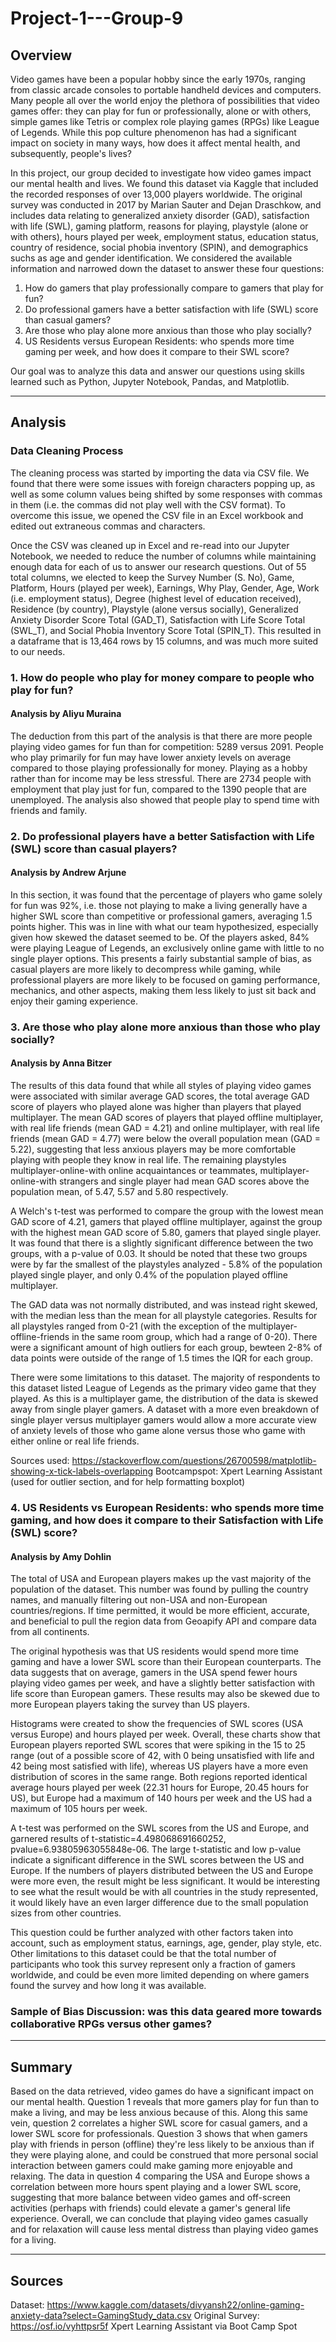 # Project-1---Group-9

## Overview
Video games have been a popular hobby since the early 1970s, ranging from classic arcade consoles to portable handheld devices and computers. Many people all over the world enjoy the plethora of possibilities that video games offer: they can play for fun or professionally, alone or with others, simple games like Tetris or complex role playing games (RPGs) like League of Legends. While this pop culture phenomenon has had a significant impact on society in many ways, how does it affect mental health, and subsequently, people's lives?

In this project, our group decided to investigate how video games impact our mental health and lives. We found this dataset via Kaggle that included the recorded responses of over 13,000 players worldwide. The original survey was conducted in 2017 by Marian Sauter and Dejan Draschkow, and includes data relating to generalized anxiety disorder (GAD), satisfaction with life (SWL), gaming platform, reasons for playing, playstyle (alone or with others), hours played per week, employment status, education status, country of residence, social phobia inventory (SPIN), and demographics suchs as age and gender identification. We considered the available information and narrowed down the dataset to answer these four questions:

1. How do gamers that play professionally compare to gamers that play for fun?
2. Do professional gamers have a better satisfaction with life (SWL) score than casual gamers?
3. Are those who play alone more anxious than those who play socially?
4. US Residents versus European Residents: who spends more time gaming per week, and how does it compare to their SWL score?

Our goal was to analyze this data and answer our questions using skills learned such as Python, Jupyter Notebook, Pandas, and Matplotlib.


------------

## Analysis
### Data Cleaning Process
The cleaning process was started by importing the data via CSV file. We found that there were some issues with foreign characters popping up, as well as some column values being shifted by some responses with commas in them (i.e. the commas did not play well with the CSV format). To overcome this issue, we opened the CSV file in an Excel workbook and edited out extraneous commas and characters.

Once the CSV was cleaned up in Excel and re-read into our Jupyter Notebook, we needed to reduce the number of columns while maintaining enough data for each of us to answer our research questions. Out of 55 total columns, we elected to keep the Survey Number (S. No), Game, Platform, Hours (played per week), Earnings, Why Play, Gender, Age, Work (i.e. employment status), Degree (highest level of education received), Residence (by country), Playstyle (alone versus socially), Generalized Anxiety Disorder Score Total (GAD_T), Satisfaction with Life Score Total (SWL_T), and Social Phobia Inventory Score Total (SPIN_T). This resulted in a dataframe that is 13,464 rows by 15 columns, and was much more suited to our needs.

### 1. How do people who play for money compare to people who play for fun?
#### Analysis by Aliyu Muraina
The deduction from this part of the analysis is that there are more people playing video games for fun than for competition: 5289 versus 2091. People who play primarily for fun may have lower anxiety levels on average compared to those playing professionally for money. Playing as a hobby rather than for income may be less stressful.
There are 2734 people with employment that play just for fun, compared to the 1390 people that are unemployed. The analysis also showed that people play to spend time with friends and family.


### 2. Do professional players have a better Satisfaction with Life (SWL) score than casual players?
#### Analysis by Andrew Arjune
In this section, it was found that the percentage of players who game solely for fun was 92%, i.e. those not playing to make a living generally have a higher SWL score than competitive or professional gamers, averaging 1.5 points higher. This was in line with what our team hypothesized, especially given how skewed the dataset seemed to be. Of the players asked, 84% were playing League of Legends, an exclusively online game with little to no single player options. This presents a fairly substantial sample of bias, as casual players are more likely to decompress while gaming, while professional players are more likely to be focused on gaming performance, mechanics, and other aspects, making them less likely to just sit back and enjoy their gaming experience.


### 3. Are those who play alone more anxious than those who play socially?
#### Analysis by Anna Bitzer
The results of this data found that while all styles of playing video games were associated with similar average GAD scores, the total average GAD score of players who played alone was higher than players that played multiplayer. The mean GAD scores of players that played offline multiplayer, with real life friends (mean GAD = 4.21) and online multiplayer, with real life friends (mean GAD = 4.77) were below the overall population mean (GAD = 5.22), suggesting that less anxious players may be more comfortable playing with people they know in real life. The remaining playstyles multiplayer-online-with online acquaintances or teammates, multiplayer-online-with strangers and single player had mean GAD scores above the population mean, of 5.47, 5.57 and 5.80 respectively.

A Welch's t-test was performed to compare the group with the lowest mean GAD score of 4.21, gamers that played offline multiplayer, against the group with the highest mean GAD score of 5.80, gamers that played single player. It was found that there is a slightly significant difference between the two groups, with a p-value of 0.03. It should be noted that these two groups were by far the smallest of the playstyles analyzed - 5.8% of the population played single player, and only 0.4% of the population played offline multiplayer.

The GAD data was not normally distributed, and was instead right skewed, with the median less than the mean for all playstyle categories. Results for all playstyles ranged from 0-21 (with the exception of the multiplayer-offline-friends in the same room group, which had a range of 0-20). There were a significant amount of high outliers for each group, bewteen 2-8% of data points were outside of the range of 1.5 times the IQR for each group.

There were some limitations to this dataset. The majority of respondents to this dataset listed League of Legends as the primary video game that they played. As this is a multiplayer game, the distribution of the data is skewed away from single player gamers. A dataset with a more even breakdown of single player versus multiplayer gamers would allow a more accurate view of anxiety levels of those who game alone versus those who game with either online or real life friends.

Sources used: https://stackoverflow.com/questions/26700598/matplotlib-showing-x-tick-labels-overlapping Bootcampspot: Xpert Learning Assistant (used for outlier section, and for help formatting boxplot)


### 4. US Residents vs European Residents: who spends more time gaming, and how does it compare to their Satisfaction with Life (SWL) score?
#### Analysis by Amy Dohlin
The total of USA and European players makes up the vast majority of the population of the dataset. This number was found by pulling the country names, and manually filtering out non-USA and non-European countries/regions. If time permitted, it would be more efficient, accurate, and beneficial to pull the region data from Geoapify API and compare data from all continents.

The original hypothesis was that US residents would spend more time gaming and have a lower SWL score than their European counterparts. The data suggests that on average, gamers in the USA spend fewer hours playing video games per week, and have a slightly better satisfaction with life score than European gamers. These results may also be skewed due to more European players taking the survey than US players.

Histograms were created to show the frequencies of SWL scores (USA versus Europe) and hours played per week. Overall, these charts show that European players reported SWL scores that were spiking in the 15 to 25 range (out of a possible score of 42, with 0 being unsatisfied with life and 42 being most satisfied with life), whereas US players have a more even distribution of scores in the same range. Both regions reported identical average hours played per week (22.31 hours for Europe, 20.45 hours for US), but Europe had a maximum of 140 hours per week and the US had a maximum of 105 hours per week.

A t-test was performed on the SWL scores from the US and Europe, and garnered results of t-statistic=4.498068691660252, pvalue=6.93805963055848e-06. The large t-statistic and low p-value indicate a significant difference in the SWL scores between the US and Europe. If the numbers of players distributed between the US and Europe were more even, the result might be less significant. It would be interesting to see what the result would be with all countries in the study represented, it would likely have an even larger difference due to the small population sizes from other countries.

This question could be further analyzed with other factors taken into account, such as employment status, earnings, age, gender, play style, etc. Other limitations to this dataset could be that the total number of participants who took this survey represent only a fraction of gamers worldwide, and could be even more limited depending on where gamers found the survey and how long it was available.

### Sample of Bias Discussion: was this data geared more towards collaborative RPGs versus other games?



------------

## Summary
Based on the data retrieved, video games do have a significant impact on our mental health. Question 1 reveals that more gamers play for fun than to make a living, and may be less anxious because of this. Along this same vein, question 2 correlates a higher SWL score for casual gamers, and a lower SWL score for professionals. Question 3 shows that when gamers play with friends in person (offline) they're less likely to be anxious than if they were playing alone, and could be construed that more personal social interaction between gamers could make gaming more enjoyable and relaxing. The data in question 4 comparing the USA and Europe shows a correlation between more hours spent playing and a lower SWL score, suggesting that more balance between video games and off-screen activities (perhaps with friends) could elevate a gamer's general life experience. Overall, we can conclude that playing video games casually and for relaxation will cause less mental distress than playing video games for a living.


-----------

## Sources
Dataset: https://www.kaggle.com/datasets/divyansh22/online-gaming-anxiety-data?select=GamingStudy_data.csv
Original Survey: https://osf.io/vyhttpsr5f
Xpert Learning Assistant via Boot Camp Spot

